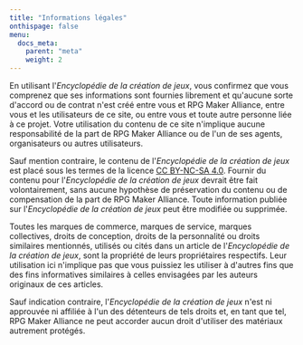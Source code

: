 ```yaml
---
title: "Informations légales"
onthispage: false
menu:
  docs_meta:
    parent: "meta"
    weight: 2
---
```


En utilisant l'*Encyclopédie de la création de jeux*, vous confirmez que vous comprenez que ses informations sont fournies librement et qu'aucune sorte d'accord ou de contrat n'est créé entre vous et RPG Maker Alliance, entre vous et les utilisateurs de ce site, ou entre vous et toute autre personne liée à ce projet. Votre utilisation du contenu de ce site n'implique aucune responsabilité de la part de RPG Maker Alliance ou de l'un de ses agents, organisateurs ou autres utilisateurs.

Sauf mention contraire, le contenu de l'*Encyclopédie de la création de jeux* est placé sous les termes de la licence [CC BY-NC-SA 4.0](https://creativecommons.org/licenses/by-nc-sa/4.0/deed.fr). Fournir du contenu pour l'*Encyclopédie de la création de jeux* devrait être fait volontairement, sans aucune hypothèse de préservation du contenu ou de compensation de la part de RPG Maker Alliance. Toute information publiée sur l'*Encyclopédie de la création de jeux* peut être modifiée ou supprimée.

Toutes les marques de commerce, marques de service, marques collectives, droits de conception, droits de la personnalité ou droits similaires mentionnés, utilisés ou cités dans un article de l'*Encyclopédie de la création de jeux*, sont la propriété de leurs propriétaires respectifs. Leur utilisation ici n'implique pas que vous puissiez les utiliser à d'autres fins que des fins informatives similaires à celles envisagées par les auteurs originaux de ces articles.

Sauf indication contraire, l'*Encyclopédie de la création de jeux* n'est ni approuvée ni affiliée à l'un des détenteurs de tels droits et, en tant que tel, RPG Maker Alliance ne peut accorder aucun droit d'utiliser des matériaux autrement protégés.
